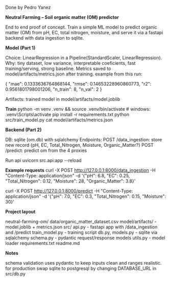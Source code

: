 Done by Pedro Yanez

**Neutral Farming – Soil organic matter (OM) predictor**

End to end proof of concept. Train a simple ML model to predict organic matter (OM) from pH, EC, total nitrogen, moisture, and serve it via a fastapi backend with data ingestion to sqlite.

**Model (Part 1)**

Choice: LinearRegression in a Pipeline(StandardScaler, LinearRegression).
Why: tiny dataset, low variance, interpretable coeficients, fast training/serving, strong baseline.
Metrics saved to model/artifacts/metrics.json after training. example from this run:

{
"mae": 0.1333636764868144,
"rmse": 0.14653228960860773,
"r2": 0.9561801798001206,
"n_train": 8,
"n_val": 2
}

Artifacts: trained model in model/artifacts/model.joblib

**Train**
python -m venv .venv && source .venv/bin/activate # windows: .venv\Scripts\activate
pip install -r requirements.txt
python src/train_model.py
cat model/artifacts/metrics.json

**Backend (Part 2)**

DB: sqlite (om.db) with sqlalchemy
Endpoints:
POST /data_ingestion: store new record {pH, EC, Total_Nitrogen, Moisture, Organic_Matter?}
POST /predict: predict om from the 4 proxies

Run api
uvicorn src.api:app --reload

**Example requests**
curl -X POST http://127.0.0.1:8000/data_ingestion
 -H "Content-Type: application/json" -d '{"pH": 6.8, "EC": 0.25, "Total_Nitrogen": 0.12, "Moisture": 28, "Organic_Matter": 3.8}'

curl -X POST http://127.0.0.1:8000/predict
 -H "Content-Type: application/json" -d '{"pH": 7.0, "EC": 0.3, "Total_Nitrogen": 0.15, "Moisture": 30}'

**Project layout**

neutral-farming-om/
data/organic_matter_dataset.csv
model/artifacts/ - model.joblib + metrics.json
src/
api.py - fastapi app with /data_ingestion and /predict
train_model.py - training script
db.py, models.py - sqlite via sqlalchemy
schema.py - pydantic request/response models
utils.py - model loader
requirements.txt
readme.md

**Notes**

schema validation uses pydantic to keep inputs clean and ranges realistic.
for production swap sqlite to postgresql by changing DATABASE_URL in src/db.py
